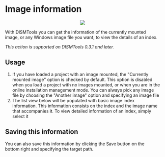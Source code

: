 # Image information

<p align="center">
	<img src="../../../res/img_tasks/info/img_info.png" />
</p>

With DISMTools you can get the information of the currently mounted image, or any Windows image file you want, to view the details of an index.

_This action is supported on DISMTools 0.3.1 and later._

## Usage

1. If you have loaded a project with an image mounted, the "Currently mounted image" option is checked by default. This option is disabled when you load a project with no images mounted, or when you are in the online installation management mode. You can always pick any image file by choosing the "Another image" option and specifying an image file
2. The list view below will be populated with basic image index information. This information consists on the index and the image name that accompanies it. To view detailed information of an index, simply select it

## Saving this information

You can also save this information by clicking the Save button on the bottom right and specifying the target path.